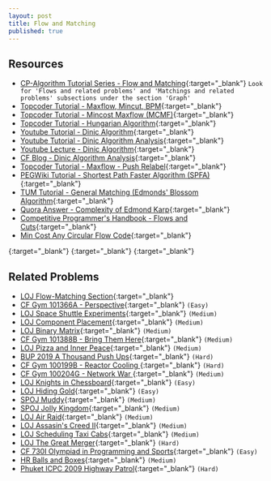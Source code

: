 ```yaml
---
layout: post
title: Flow and Matching
published: true
---
```


## Resources
- [CP-Algorithm Tutorial Series - Flow and Matching](https://cp-algorithms.com/){:target="\_blank"} `Look for 'Flows and related problems' and 'Matchings and related problems' subsections under the section 'Graph' `
- [Topcoder Tutorial - Maxflow, Mincut, BPM](https://www.topcoder.com/community/competitive-programming/tutorials/maximum-flow-section-1/){:target="\_blank"} 
- [Topcoder Tutorial - Mincost Maxflow (MCMF)](https://www.topcoder.com/community/competitive-programming/tutorials/minimum-cost-flow-part-one-key-concepts/){:target="\_blank"} 
- [Topcoder Tutorial - Hungarian Algorithm](https://www.topcoder.com/community/competitive-programming/tutorials/assignment-problem-and-hungarian-algorithm/){:target="\_blank"} 
- [Youtube Tutorial - Dinic Algorithm](https://www.youtube.com/watch?v=KpZjBoi_H6s){:target="\_blank"} 
- [Youtube Tutorial - Dinic Algorithm Analysis](https://www.youtube.com/watch?v=UMT4Nyl8JAA){:target="\_blank"} 
- [Youtube Lecture - Dinic Algorithm](https://www.youtube.com/watch?v=uM06jHdIC70&t=4220s){:target="\_blank"} 
- [CF Blog - Dinic Algorithm Analysis](https://codeforces.com/blog/entry/52077){:target="\_blank"} 
- [Topcoder Tutorial - Maxflow - Push Relabel](https://www.topcoder.com/community/competitive-programming/tutorials/maximum-flow-augmenting-path-algorithms-comparison/){:target="\_blank"} 
- [PEGWiki Tutorial - Shortest Path Faster Algorithm (SPFA)](https://wcipeg.com/wiki/Shortest_Path_Faster_Algorithm){:target="\_blank"}
- [TUM Tutorial - General Matching (Edmonds' Blossom Algorithm](https://www-m9.ma.tum.de/graph-algorithms/matchings-blossom-algorithm/index_en.html){:target="\_blank"} 
- [Quora Answer - Complexity of Edmond Karp](https://www.quora.com/Is-there-a-simple-intuitive-way-to-explain-why-the-Edmonds-Karp-max-flow-algorithm-takes-O-EV-2/answer/Tadeusz-Panda){:target="\_blank"} 
- [Competitive Programmer's Handbook - Flows and Cuts](https://raw.githubusercontent.com/baps-bgd/baps-bgd.github.io/master/_files/Competitive-Programmer%E2%80%99s-Handbook.pdf#page=191){:target="\_blank"} 
- [Min Cost Any Circular Flow Code](https://github.com/stjepang/snippets/blob/master/circulation.cpp){:target="\_blank"} 


[](){:target="\_blank"} 
[](){:target="\_blank"} 
[](){:target="\_blank"} 


## Related Problems
- [LOJ Flow-Matching Section](https://lightoj.com/problems/category/flow){:target="\_blank"} 
- [CF Gym 101366A - Perspective](https://codeforces.com/gym/101366){:target="\_blank"} `(Easy)`
- [LOJ Space Shuttle Experiments](https://lightoj.com/problem/space-shuttle-experiments){:target="\_blank"} `(Medium)`
- [LOJ Component Placement](https://lightoj.com/problem/component-placement){:target="\_blank"} `(Medium)`
- [LOJ Binary Matrix](https://lightoj.com/problem/binary-matrix){:target="\_blank"} `(Medium)`
- [CF Gym 101388B - Bring Them Here](https://codeforces.com/gym/101388){:target="\_blank"} `(Medium)`
- [LOJ Pizza and Inner Peace](https://lightoj.com/problem/pizza-and-inner-peace){:target="\_blank"} `(Medium)`
- [BUP 2019 A Thousand Push Ups](https://algo.codemarshal.org/contests/bup-iupc-19/problems/G){:target="\_blank"} `(Hard)`
- [CF Gym 100199B - Reactor Cooling ](https://codeforces.com/gym/100199){:target="\_blank"} `(Hard)`
- [CF Gym 100204G - Network War ](https://codeforces.com/gym/100204){:target="\_blank"} `(Medium)`
- [LOJ Knights in Chessboard](https://lightoj.com/problem/knights-in-chessboard-ii){:target="\_blank"} `(Easy)`
- [LOJ Hiding Gold](https://lightoj.com/problem/hiding-gold){:target="\_blank"} `(Easy)`
- [SPOJ Muddy](https://www.spoj.com/problems/MUDDY/){:target="\_blank"} `(Medium)`
- [SPOJ Jolly Kingdom](https://www.spoj.com/problems/JOLLYKINGDOM/){:target="\_blank"} `(Medium)`
- [LOJ Air Raid](https://lightoj.com/problem/air-raid){:target="\_blank"} `(Medium)`
- [LOJ Assasin's Creed II](https://lightoj.com/problem/assassin-s-creed-ii){:target="\_blank"} `(Medium)`
- [LOJ Scheduling Taxi Cabs](https://lightoj.com/problem/scheduling-taxi-cabs){:target="\_blank"} `(Medium)`
- [LOJ The Great Merger](https://lightoj.com/problem/the-great-merger){:target="\_blank"} `(Hard)`
- [CF 730I Olympiad in Programming and Sports](https://codeforces.com/problemset/problem/730/I){:target="\_blank"} `(Easy)`
- [HR Balls and Boxes](https://www.hackerrank.com/contests/w32/challenges/balls-and-boxes/problem){:target="\_blank"} `(Medium)`
- [Phuket ICPC 2009 Highway Patrol](https://www.spoj.com/problems/PHU09K/){:target="\_blank"} `(Hard)`



